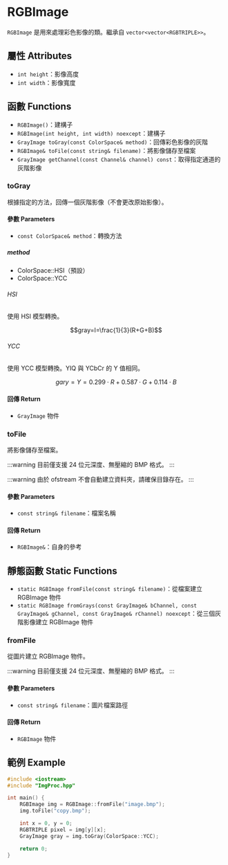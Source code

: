 # RGBImage

`RGBImage` 是用來處理彩色影像的類。繼承自 `vector<vector<RGBTRIPLE>>`。

## 屬性 Attributes

+ `int height`：影像高度
+ `int width`：影像寬度

## 函數 Functions

+ `RGBImage()`：建構子
+ `RGBImage(int height, int width) noexcept`：建構子
+ `GrayImage toGray(const ColorSpace& method)`：回傳彩色影像的灰階
+ `RGBImage& toFile(const string& filename)`：將影像儲存至檔案
+ `GrayImage getChannel(const Channel& channel) const`：取得指定通道的灰階影像

### toGray

根據指定的方法，回傳一個灰階影像（不會更改原始影像）。

#### 參數 Parameters

+ `const ColorSpace& method`：轉換方法

##### method
- ColorSpace::HSI（預設）
- ColorSpace::YCC

###### HSI

使用 HSI 模型轉換。

$$gray=I=\frac{1}{3}(R+G+B)$$

###### YCC

使用 YCC 模型轉換。YIQ 與 YCbCr 的 Y 值相同。

$$gary=Y=0.299\cdot{R}+0.587\cdot{G}+0.114\cdot{B}$$

#### 回傳 Return

+ `GrayImage` 物件

### toFile

將影像儲存至檔案。

:::warning
目前僅支援 24 位元深度、無壓縮的 BMP 格式。
:::

:::warning
由於 ofstream 不會自動建立資料夾，請確保目錄存在。
:::

#### 參數 Parameters

+ `const string& filename`：檔案名稱

#### 回傳 Return

+ `RGBImage&`：自身的參考

## 靜態函數 Static Functions

+ `static RGBImage fromFile(const string& filename)`：從檔案建立 RGBImage 物件
+ `static RGBImage fromGrays(const GrayImage& bChannel, const GrayImage& gChannel, const GrayImage& rChannel) noexcept`：從三個灰階影像建立 RGBImage 物件

### fromFile

從圖片建立 RGBImage 物件。

:::warning
目前僅支援 24 位元深度、無壓縮的 BMP 格式。
:::


#### 參數 Parameters

+ `const string& filename`：圖片檔案路徑

#### 回傳 Return

+ `RGBImage` 物件

## 範例 Example

```cpp
#include <iostream>
#include "ImgProc.hpp"

int main() {
    RGBImage img = RGBImage::fromFile("image.bmp");
    img.toFile("copy.bmp");

    int x = 0, y = 0;
    RGBTRIPLE pixel = img[y][x];
    GrayImage gray = img.toGray(ColorSpace::YCC);

    return 0;
}
```

